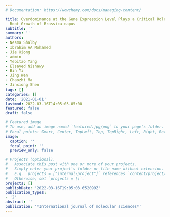 ```yaml
---
# Documentation: https://wowchemy.com/docs/managing-content/

title: Overdominance at the Gene Expression Level Plays a Critical Role in the Hybrid
  Root Growth of Brassica napus
subtitle: ''
summary: ''
authors:
- Nesma Shalby
- Ibrahim AA Mohamed
- Jie Xiong
- admin
- Yebitao Yang
- Elsayed Nishawy
- Bin Yi
- Jing Wen
- Chaozhi Ma
- Jinxiong Shen
tags: []
categories: []
date: '2021-01-01'
lastmod: 2022-03-16T14:05:03-05:00
featured: false
draft: false

# Featured image
# To use, add an image named `featured.jpg/png` to your page's folder.
# Focal points: Smart, Center, TopLeft, Top, TopRight, Left, Right, BottomLeft, Bottom, BottomRight.
image:
  caption: ''
  focal_point: ''
  preview_only: false

# Projects (optional).
#   Associate this post with one or more of your projects.
#   Simply enter your project's folder or file name without extension.
#   E.g. `projects = ["internal-project"]` references `content/project/deep-learning/index.md`.
#   Otherwise, set `projects = []`.
projects: []
publishDate: '2022-03-16T19:05:03.652099Z'
publication_types:
- '2'
abstract: ''
publication: '*International journal of molecular sciences*'
---
```


